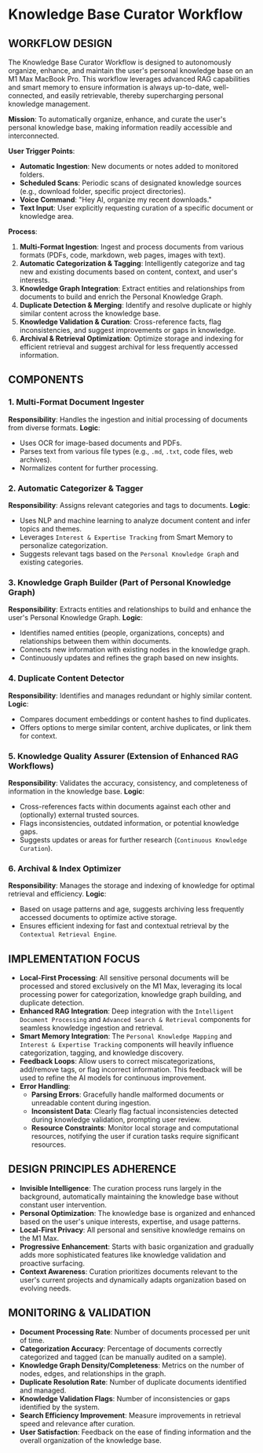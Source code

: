 # Knowledge Base Curator Workflow

## WORKFLOW DESIGN

The Knowledge Base Curator Workflow is designed to autonomously organize, enhance, and maintain the user's personal knowledge base on an M1 Max MacBook Pro. This workflow leverages advanced RAG capabilities and smart memory to ensure information is always up-to-date, well-connected, and easily retrievable, thereby supercharging personal knowledge management.

**Mission**: To automatically organize, enhance, and curate the user's personal knowledge base, making information readily accessible and interconnected.

**User Trigger Points**: 
*   **Automatic Ingestion**: New documents or notes added to monitored folders.
*   **Scheduled Scans**: Periodic scans of designated knowledge sources (e.g., download folder, specific project directories).
*   **Voice Command**: "Hey AI, organize my recent downloads."
*   **Text Input**: User explicitly requesting curation of a specific document or knowledge area.

**Process**:
1.  **Multi-Format Ingestion**: Ingest and process documents from various formats (PDFs, code, markdown, web pages, images with text).
2.  **Automatic Categorization & Tagging**: Intelligently categorize and tag new and existing documents based on content, context, and user's interests.
3.  **Knowledge Graph Integration**: Extract entities and relationships from documents to build and enrich the Personal Knowledge Graph.
4.  **Duplicate Detection & Merging**: Identify and resolve duplicate or highly similar content across the knowledge base.
5.  **Knowledge Validation & Curation**: Cross-reference facts, flag inconsistencies, and suggest improvements or gaps in knowledge.
6.  **Archival & Retrieval Optimization**: Optimize storage and indexing for efficient retrieval and suggest archival for less frequently accessed information.

## COMPONENTS

### 1. Multi-Format Document Ingester
**Responsibility**: Handles the ingestion and initial processing of documents from diverse formats.
**Logic**: 
*   Uses OCR for image-based documents and PDFs.
*   Parses text from various file types (e.g., `.md`, `.txt`, code files, web archives).
*   Normalizes content for further processing.

### 2. Automatic Categorizer & Tagger
**Responsibility**: Assigns relevant categories and tags to documents.
**Logic**: 
*   Uses NLP and machine learning to analyze document content and infer topics and themes.
*   Leverages `Interest & Expertise Tracking` from Smart Memory to personalize categorization.
*   Suggests relevant tags based on the `Personal Knowledge Graph` and existing categories.

### 3. Knowledge Graph Builder (Part of Personal Knowledge Graph)
**Responsibility**: Extracts entities and relationships to build and enhance the user's Personal Knowledge Graph.
**Logic**: 
*   Identifies named entities (people, organizations, concepts) and relationships between them within documents.
*   Connects new information with existing nodes in the knowledge graph.
*   Continuously updates and refines the graph based on new insights.

### 4. Duplicate Content Detector
**Responsibility**: Identifies and manages redundant or highly similar content.
**Logic**: 
*   Compares document embeddings or content hashes to find duplicates.
*   Offers options to merge similar content, archive duplicates, or link them for context.

### 5. Knowledge Quality Assurer (Extension of Enhanced RAG Workflows)
**Responsibility**: Validates the accuracy, consistency, and completeness of information in the knowledge base.
**Logic**: 
*   Cross-references facts within documents against each other and (optionally) external trusted sources.
*   Flags inconsistencies, outdated information, or potential knowledge gaps.
*   Suggests updates or areas for further research (`Continuous Knowledge Curation`).

### 6. Archival & Index Optimizer
**Responsibility**: Manages the storage and indexing of knowledge for optimal retrieval and efficiency.
**Logic**: 
*   Based on usage patterns and age, suggests archiving less frequently accessed documents to optimize active storage.
*   Ensures efficient indexing for fast and contextual retrieval by the `Contextual Retrieval Engine`.

## IMPLEMENTATION FOCUS

*   **Local-First Processing**: All sensitive personal documents will be processed and stored exclusively on the M1 Max, leveraging its local processing power for categorization, knowledge graph building, and duplicate detection.
*   **Enhanced RAG Integration**: Deep integration with the `Intelligent Document Processing` and `Advanced Search & Retrieval` components for seamless knowledge ingestion and retrieval.
*   **Smart Memory Integration**: The `Personal Knowledge Mapping` and `Interest & Expertise Tracking` components will heavily influence categorization, tagging, and knowledge discovery.
*   **Feedback Loops**: Allow users to correct miscategorizations, add/remove tags, or flag incorrect information. This feedback will be used to refine the AI models for continuous improvement.
*   **Error Handling**: 
    *   **Parsing Errors**: Gracefully handle malformed documents or unreadable content during ingestion.
    *   **Inconsistent Data**: Clearly flag factual inconsistencies detected during knowledge validation, prompting user review.
    *   **Resource Constraints**: Monitor local storage and computational resources, notifying the user if curation tasks require significant resources.

## DESIGN PRINCIPLES ADHERENCE

*   **Invisible Intelligence**: The curation process runs largely in the background, automatically maintaining the knowledge base without constant user intervention.
*   **Personal Optimization**: The knowledge base is organized and enhanced based on the user's unique interests, expertise, and usage patterns.
*   **Local-First Privacy**: All personal and sensitive knowledge remains on the M1 Max.
*   **Progressive Enhancement**: Starts with basic organization and gradually adds more sophisticated features like knowledge validation and proactive surfacing.
*   **Context Awareness**: Curation prioritizes documents relevant to the user's current projects and dynamically adapts organization based on evolving needs.

## MONITORING & VALIDATION

*   **Document Processing Rate**: Number of documents processed per unit of time.
*   **Categorization Accuracy**: Percentage of documents correctly categorized and tagged (can be manually audited on a sample).
*   **Knowledge Graph Density/Completeness**: Metrics on the number of nodes, edges, and relationships in the graph.
*   **Duplicate Resolution Rate**: Number of duplicate documents identified and managed.
*   **Knowledge Validation Flags**: Number of inconsistencies or gaps identified by the system.
*   **Search Efficiency Improvement**: Measure improvements in retrieval speed and relevance after curation.
*   **User Satisfaction**: Feedback on the ease of finding information and the overall organization of the knowledge base.